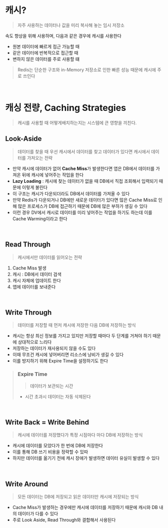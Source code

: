 # 캐시?

> 자주 사용하는 데이터나 값을 미리 복사해 놓는 임시 저장소

속도 향상을 위해 사용하며, 다음과 같은 경우에 캐시를 사용한다

* 원본 데이터에 빠르게 접근 가능할 때
* 같은 데이터에 반복적으로 접근할 때
* 변하지 않은 데이터를 주로 사용할 떄

> Redis는 단순한 구조와 in-Memory 저장소로 인한 빠른 성능 때문에 캐시에 주로 쓰인다

<br>

# 캐싱 전량, Caching Strategies

> 캐시를 사용할 때 어떻게배치하는지는 시스템에 큰 영향을 끼친다.

## Look-Aside

> 데이터를 찾을 때 우선 캐시에서 데이터를 찾고 데이터가 있다면 캐시에서 데이터를 가져오는 전략

* 만약 캐시에 데이터가 없어 **Cache Miss**가 발생한다면 앱은 DB에서 데이터를 가져온 뒤에 캐시에 넣어주는 작업을 한다
* **Lazy Loading** : 캐시에 찾는 데이터가 없을 때 DB에서 직접 조회해서 입력되기 때문에 이렇게 불린다
* 이 구조는 캐시가 다운되더라도 DB에서 데이터를 가져올 수 있다
* 만약 Redis가 다운되거나 DB에만 새로운 데이터가 있다면 많은 Cache Miss로 인해 많은 프로세스가 DB에 접근하기 때문에 DB에 많은 부하가 생길 수 있다
* 이런 경우 DV에서 캐시로 데이터를 미리 넣어주는 작업을 하기도 하는데 이를 Cache Warming이라고 한다

<br>

## Read Through

> 캐시에서만 데이터를 읽어오는 전략

1. Cache Miss 발생
2. 캐시 : DB에서 데이터 검색
3. 캐시 자체에 업데이트 한다
4. 앱에 데이터를 보내준다

<br>

## Write Through

> 데이터를 저장할 때 먼저 캐시에 저장한 다음 DB에 저장하는 방식

* 캐시는 항상 최신 정보를 가지고 있지만 저장할 때마다 두 단계를 거쳐야 하기 때문에 상대적으로 느리다
* 저장하는 데이터가 재사용되지 않을 수도 있다
* 이때 무조건 캐시에 넣어버리면 리소스에 낭비가 생길 수 있다
* 이를 방지하기 위해 Expire Time을 설정하기도 한다

> ### Expire Time
>> 데이터가 보관되는 시간
> * 시간 초과시 데이터는 자동 삭제된다

<br>

## Write Back = Write Behind

> 캐시에 데이터를 저장했다가 특정 시점마다 마다 DB에 저장하는 방식

* 캐시에 데이터를 모았다가 한 번에 DB에 저장한다
* 이를 통해 DB 쓰기 비용을 정략할 수 있따
* 하지만 데이터를 옮기기 전에 캐시 장애가 발생하면 데이터 유실이 발생할 수 있다

<br>

## Write Around

> 모든 데이터는 DB에 저장되고 읽은 데이터만 캐시에 저장되는 방식

* Cache Miss가 발생하는 경우에만 캐시에 데이터를 저장하기 때문에 캐시와 DB 내의 데이터가 다를 수 있다
* 주로 Look Aside, Read Through와 결합해서 사용된다 
